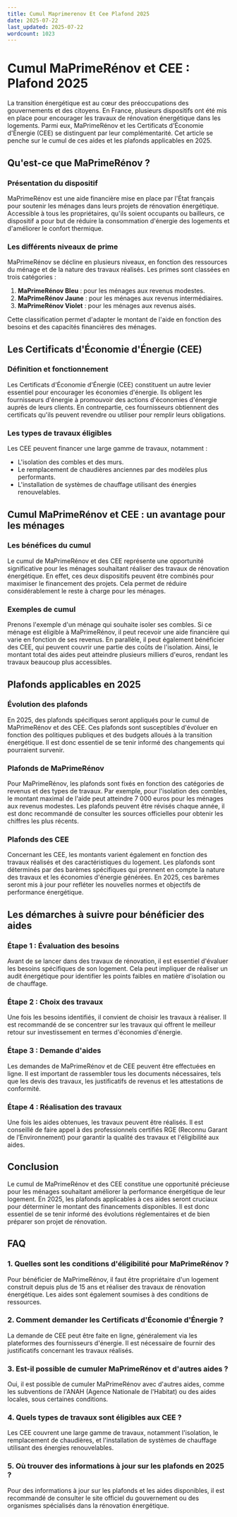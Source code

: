 ```yaml
---
title: Cumul Maprimerenov Et Cee Plafond 2025
date: 2025-07-22
last_updated: 2025-07-22
wordcount: 1023
---
```


# Cumul MaPrimeRénov et CEE : Plafond 2025

La transition énergétique est au cœur des préoccupations des gouvernements et des citoyens. En France, plusieurs dispositifs ont été mis en place pour encourager les travaux de rénovation énergétique dans les logements. Parmi eux, MaPrimeRénov et les Certificats d'Économie d'Énergie (CEE) se distinguent par leur complémentarité. Cet article se penche sur le cumul de ces aides et les plafonds applicables en 2025.

## Qu'est-ce que MaPrimeRénov ?

### Présentation du dispositif

MaPrimeRénov est une aide financière mise en place par l'État français pour soutenir les ménages dans leurs projets de rénovation énergétique. Accessible à tous les propriétaires, qu'ils soient occupants ou bailleurs, ce dispositif a pour but de réduire la consommation d'énergie des logements et d'améliorer le confort thermique.

### Les différents niveaux de prime

MaPrimeRénov se décline en plusieurs niveaux, en fonction des ressources du ménage et de la nature des travaux réalisés. Les primes sont classées en trois catégories :

1. **MaPrimeRénov Bleu** : pour les ménages aux revenus modestes.
2. **MaPrimeRénov Jaune** : pour les ménages aux revenus intermédiaires.
3. **MaPrimeRénov Violet** : pour les ménages aux revenus aisés.

Cette classification permet d'adapter le montant de l'aide en fonction des besoins et des capacités financières des ménages.

## Les Certificats d'Économie d'Énergie (CEE)

### Définition et fonctionnement

Les Certificats d'Économie d'Énergie (CEE) constituent un autre levier essentiel pour encourager les économies d'énergie. Ils obligent les fournisseurs d'énergie à promouvoir des actions d'économies d'énergie auprès de leurs clients. En contrepartie, ces fournisseurs obtiennent des certificats qu'ils peuvent revendre ou utiliser pour remplir leurs obligations.

### Les types de travaux éligibles

Les CEE peuvent financer une large gamme de travaux, notamment :

- L'isolation des combles et des murs.
- Le remplacement de chaudières anciennes par des modèles plus performants.
- L'installation de systèmes de chauffage utilisant des énergies renouvelables.

## Cumul MaPrimeRénov et CEE : un avantage pour les ménages

### Les bénéfices du cumul

Le cumul de MaPrimeRénov et des CEE représente une opportunité significative pour les ménages souhaitant réaliser des travaux de rénovation énergétique. En effet, ces deux dispositifs peuvent être combinés pour maximiser le financement des projets. Cela permet de réduire considérablement le reste à charge pour les ménages.

### Exemples de cumul

Prenons l'exemple d'un ménage qui souhaite isoler ses combles. Si ce ménage est éligible à MaPrimeRénov, il peut recevoir une aide financière qui varie en fonction de ses revenus. En parallèle, il peut également bénéficier des CEE, qui peuvent couvrir une partie des coûts de l'isolation. Ainsi, le montant total des aides peut atteindre plusieurs milliers d'euros, rendant les travaux beaucoup plus accessibles.

## Plafonds applicables en 2025

### Évolution des plafonds

En 2025, des plafonds spécifiques seront appliqués pour le cumul de MaPrimeRénov et des CEE. Ces plafonds sont susceptibles d'évoluer en fonction des politiques publiques et des budgets alloués à la transition énergétique. Il est donc essentiel de se tenir informé des changements qui pourraient survenir.

### Plafonds de MaPrimeRénov

Pour MaPrimeRénov, les plafonds sont fixés en fonction des catégories de revenus et des types de travaux. Par exemple, pour l'isolation des combles, le montant maximal de l'aide peut atteindre 7 000 euros pour les ménages aux revenus modestes. Les plafonds peuvent être révisés chaque année, il est donc recommandé de consulter les sources officielles pour obtenir les chiffres les plus récents.

### Plafonds des CEE

Concernant les CEE, les montants varient également en fonction des travaux réalisés et des caractéristiques du logement. Les plafonds sont déterminés par des barèmes spécifiques qui prennent en compte la nature des travaux et les économies d'énergie générées. En 2025, ces barèmes seront mis à jour pour refléter les nouvelles normes et objectifs de performance énergétique.

## Les démarches à suivre pour bénéficier des aides

### Étape 1 : Évaluation des besoins

Avant de se lancer dans des travaux de rénovation, il est essentiel d'évaluer les besoins spécifiques de son logement. Cela peut impliquer de réaliser un audit énergétique pour identifier les points faibles en matière d'isolation ou de chauffage.

### Étape 2 : Choix des travaux

Une fois les besoins identifiés, il convient de choisir les travaux à réaliser. Il est recommandé de se concentrer sur les travaux qui offrent le meilleur retour sur investissement en termes d'économies d'énergie.

### Étape 3 : Demande d'aides

Les demandes de MaPrimeRénov et de CEE peuvent être effectuées en ligne. Il est important de rassembler tous les documents nécessaires, tels que les devis des travaux, les justificatifs de revenus et les attestations de conformité.

### Étape 4 : Réalisation des travaux

Une fois les aides obtenues, les travaux peuvent être réalisés. Il est conseillé de faire appel à des professionnels certifiés RGE (Reconnu Garant de l’Environnement) pour garantir la qualité des travaux et l'éligibilité aux aides.

## Conclusion

Le cumul de MaPrimeRénov et des CEE constitue une opportunité précieuse pour les ménages souhaitant améliorer la performance énergétique de leur logement. En 2025, les plafonds applicables à ces aides seront cruciaux pour déterminer le montant des financements disponibles. Il est donc essentiel de se tenir informé des évolutions réglementaires et de bien préparer son projet de rénovation.

## FAQ

### 1. Quelles sont les conditions d'éligibilité pour MaPrimeRénov ?

Pour bénéficier de MaPrimeRénov, il faut être propriétaire d'un logement construit depuis plus de 15 ans et réaliser des travaux de rénovation énergétique. Les aides sont également soumises à des conditions de ressources.

### 2. Comment demander les Certificats d'Économie d'Énergie ?

La demande de CEE peut être faite en ligne, généralement via les plateformes des fournisseurs d'énergie. Il est nécessaire de fournir des justificatifs concernant les travaux réalisés.

### 3. Est-il possible de cumuler MaPrimeRénov et d'autres aides ?

Oui, il est possible de cumuler MaPrimeRénov avec d'autres aides, comme les subventions de l'ANAH (Agence Nationale de l'Habitat) ou des aides locales, sous certaines conditions.

### 4. Quels types de travaux sont éligibles aux CEE ?

Les CEE couvrent une large gamme de travaux, notamment l'isolation, le remplacement de chaudières, et l'installation de systèmes de chauffage utilisant des énergies renouvelables.

### 5. Où trouver des informations à jour sur les plafonds en 2025 ?

Pour des informations à jour sur les plafonds et les aides disponibles, il est recommandé de consulter le site officiel du gouvernement ou des organismes spécialisés dans la rénovation énergétique.